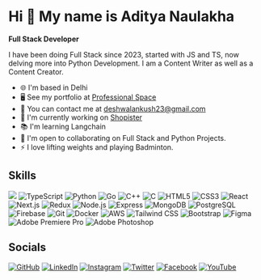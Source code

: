 # Hi 👋 My name is Aditya Naulakha

**Full Stack Developer**

I have been doing Full Stack since 2023, started with JS and TS, now delving more into Python Development. I am a Content Writer as well as a Content Creator.

- 🌐 I'm based in Delhi
- 🖥️ See my portfolio at [Professional Space](https://your-portfolio-link.com)
- 📧 You can contact me at [deshwalankush23@gmail.com](mailto:deshwalankush23@gmail.com)
- 🚀 I'm currently working on [Shopister](https://shopister-link.com)
- 📚 I'm learning Langchain
- 🤝 I'm open to collaborating on Full Stack and Python Projects.
- ⚡ I love lifting weights and playing Badminton.

## Skills
![](https://img.shields.io/badge/-JavaScript-05122A?style=flat&logo=javascript)
![TypeScript](https://img.shields.io/badge/-TypeScript-05122A?style=flat&logo=typescript)
![Python](https://img.shields.io/badge/-Python-05122A?style=flat&logo=python)
![Go](https://img.shields.io/badge/-Go-05122A?style=flat&logo=go)
![C++](https://img.shields.io/badge/-C++-05122A?style=flat&logo=cplusplus)
![C](https://img.shields.io/badge/-C-05122A?style=flat&logo=c)
![HTML5](https://img.shields.io/badge/-HTML5-05122A?style=flat&logo=html5)
![CSS3](https://img.shields.io/badge/-CSS3-05122A?style=flat&logo=css3)
![React](https://img.shields.io/badge/-React-05122A?style=flat&logo=react)
![Next.js](https://img.shields.io/badge/-Next.js-05122A?style=flat&logo=nextdotjs)
![Redux](https://img.shields.io/badge/-Redux-05122A?style=flat&logo=redux)
![Node.js](https://img.shields.io/badge/-Node.js-05122A?style=flat&logo=nodedotjs)
![Express](https://img.shields.io/badge/-Express-05122A?style=flat&logo=express)
![MongoDB](https://img.shields.io/badge/-MongoDB-05122A?style=flat&logo=mongodb)
![PostgreSQL](https://img.shields.io/badge/-PostgreSQL-05122A?style=flat&logo=postgresql)
![Firebase](https://img.shields.io/badge/-Firebase-05122A?style=flat&logo=firebase)
![Git](https://img.shields.io/badge/-Git-05122A?style=flat&logo=git)
![Docker](https://img.shields.io/badge/-Docker-05122A?style=flat&logo=docker)
![AWS](https://img.shields.io/badge/-AWS-05122A?style=flat&logo=amazon-aws)
![Tailwind CSS](https://img.shields.io/badge/-Tailwind%20CSS-05122A?style=flat&logo=tailwind-css)
![Bootstrap](https://img.shields.io/badge/-Bootstrap-05122A?style=flat&logo=bootstrap)
![Figma](https://img.shields.io/badge/-Figma-05122A?style=flat&logo=figma)
![Adobe Premiere Pro](https://img.shields.io/badge/-Adobe%20Premiere%20Pro-05122A?style=flat&logo=adobe-premiere-pro)
![Adobe Photoshop](https://img.shields.io/badge/-Adobe%20Photoshop-05122A?style=flat&logo=adobe-photoshop)

## Socials
[![GitHub](https://img.shields.io/badge/GitHub-181717?style=flat&logo=github)](https://github.com/your-github-profile)
[![LinkedIn](https://img.shields.io/badge/LinkedIn-0A66C2?style=flat&logo=linkedin)](https://linkedin.com/in/your-linkedin-profile)
[![Instagram](https://img.shields.io/badge/Instagram-E4405F?style=flat&logo=instagram)](https://instagram.com/your-instagram-profile)
[![Twitter](https://img.shields.io/badge/Twitter-1DA1F2?style=flat&logo=twitter)](https://twitter.com/your-twitter-profile)
[![Facebook](https://img.shields.io/badge/Facebook-1877F2?style=flat&logo=facebook)](https://facebook.com/your-facebook-profile)
[![YouTube](https://img.shields.io/badge/YouTube-FF0000?style=flat&logo=youtube)](https://youtube.com/your-youtube-profile)
